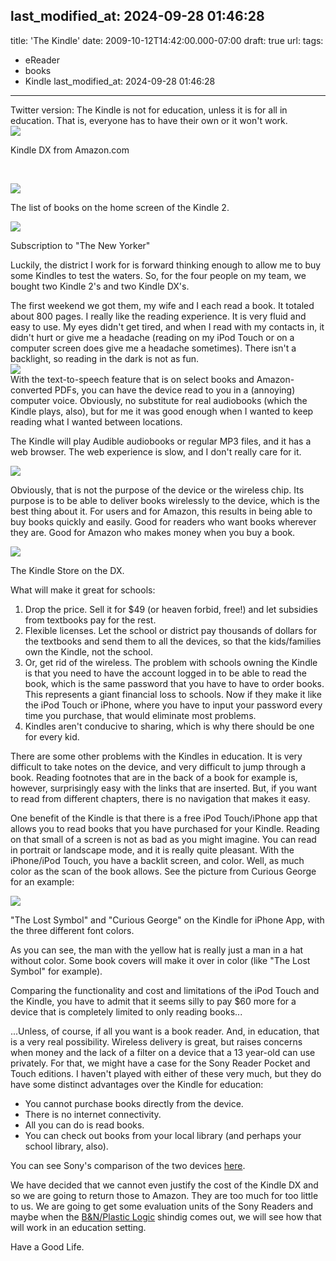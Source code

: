 last_modified_at: 2024-09-28 01:46:28
---
title: 'The Kindle'
date: 2009-10-12T14:42:00.000-07:00
draft: true
url: 
tags: 
- eReader
- books
- Kindle
last_modified_at: 2024-09-28 01:46:28
---

  

[](http://1.bp.blogspot.com/_wrorMsBZYW0/StP6ulm50kI/AAAAAAAABBE/yHObBBsblhg/s1600-h/Kindle.jpg)Twitter version: The Kindle is not for education, unless it is for all in education. That is, everyone has to have their own or it won't work.  
[![](http://3.bp.blogspot.com/_wrorMsBZYW0/StOzrIoZYHI/AAAAAAAABAM/zHYptVQGQWE/s400/Kindle.png)](http://3.bp.blogspot.com/_wrorMsBZYW0/StOzrIoZYHI/AAAAAAAABAM/zHYptVQGQWE/s1600-h/Kindle.png)

Kindle DX from Amazon.com

  

[  
](http://1.bp.blogspot.com/_wrorMsBZYW0/StOxzFq_FYI/AAAAAAAABAE/pM2Trfd4T7I/s1600-h/screen_shot-10733.gif)

[![](http://2.bp.blogspot.com/_wrorMsBZYW0/StOxyqKSN7I/AAAAAAAAA_8/5kM1xMqivQU/s400/screen_shot-50408.gif)](http://2.bp.blogspot.com/_wrorMsBZYW0/StOxyqKSN7I/AAAAAAAAA_8/5kM1xMqivQU/s1600-h/screen_shot-50408.gif)

The list of books on the home screen of the Kindle 2.

[![](http://4.bp.blogspot.com/_wrorMsBZYW0/StOxyXXRH_I/AAAAAAAAA_0/31rLFI-ZxxU/s400/screen_shot-50407.gif)](http://4.bp.blogspot.com/_wrorMsBZYW0/StOxyXXRH_I/AAAAAAAAA_0/31rLFI-ZxxU/s1600-h/screen_shot-50407.gif)

Subscription to "The New Yorker"

Luckily, the district I work for is forward thinking enough to allow me to buy some Kindles to test the waters. So, for the four people on my team, we bought two Kindle 2's and two Kindle DX's.  
  
The first weekend we got them, my wife and I each read a book. It totaled about 800 pages. I really like the reading experience. It is very fluid and easy to use. My eyes didn't get tired, and when I read with my contacts in, it didn't hurt or give me a headache (reading on my iPod Touch or on a computer screen does give me a headache sometimes). There isn't a backlight, so reading in the dark is not as fun.  
[![](http://1.bp.blogspot.com/_wrorMsBZYW0/StPlNEiXJbI/AAAAAAAABAk/UbZxGNNsV9Y/s400/screen_shot-11373.gif)](http://1.bp.blogspot.com/_wrorMsBZYW0/StPlNEiXJbI/AAAAAAAABAk/UbZxGNNsV9Y/s1600-h/screen_shot-11373.gif)  
With the text-to-speech feature that is on select books and Amazon-converted PDFs, you can have the device read to you in a (annoying) computer voice. Obviously, no substitute for real audiobooks (which the Kindle plays, also), but for me it was good enough when I wanted to keep reading what I wanted between locations.

  

The Kindle will play Audible audiobooks or regular MP3 files, and it has a web browser. The web experience is slow, and I don't really care for it.

  

[![](http://1.bp.blogspot.com/_wrorMsBZYW0/StPlMqPx7wI/AAAAAAAABAc/l4YihG7TE1E/s400/screen_shot-11372.gif)](http://1.bp.blogspot.com/_wrorMsBZYW0/StPlMqPx7wI/AAAAAAAABAc/l4YihG7TE1E/s1600-h/screen_shot-11372.gif)

Obviously, that is not the purpose of the device or the wireless chip. Its purpose is to be able to deliver books wirelessly to the device, which is the best thing about it. For users and for Amazon, this results in being able to buy books quickly and easily. Good for readers who want books wherever they are. Good for Amazon who makes money when you buy a book.

  

[![](http://1.bp.blogspot.com/_wrorMsBZYW0/StOxzFq_FYI/AAAAAAAABAE/pM2Trfd4T7I/s400/screen_shot-10733.gif)](http://1.bp.blogspot.com/_wrorMsBZYW0/StOxzFq_FYI/AAAAAAAABAE/pM2Trfd4T7I/s1600-h/screen_shot-10733.gif)

The Kindle Store on the DX.

[](http://1.bp.blogspot.com/_wrorMsBZYW0/StPlMqPx7wI/AAAAAAAABAc/l4YihG7TE1E/s1600-h/screen_shot-11372.gif)

  

What will make it great for schools:

1.  Drop the price. Sell it for $49 (or heaven forbid, free!) and let subsidies from textbooks pay for the rest.
2.  Flexible licenses. Let the school or district pay thousands of dollars for the textbooks and send them to all the devices, so that the kids/families own the Kindle, not the school.
3.  Or, get rid of the wireless. The problem with schools owning the Kindle is that you need to have the account logged in to be able to read the book, which is the same password that you have to have to order books. This represents a giant financial loss to schools. Now if they make it like the iPod Touch or iPhone, where you have to input your password every time you purchase, that would eliminate most problems.
4.  Kindles aren't conducive to sharing, which is why there should be one for every kid.

There are some other problems with the Kindles in education. It is very difficult to take notes on the device, and very difficult to jump through a book. Reading footnotes that are in the back of a book for example is, however, surprisingly easy with the links that are inserted. But, if you want to read from different chapters, there is no navigation that makes it easy.

  

One benefit of the Kindle is that there is a free iPod Touch/iPhone app that allows you to read books that you have purchased for your Kindle. Reading on that small of a screen is not as bad as you might imagine. You can read in portrait or landscape mode, and it is really quite pleasant. With the iPhone/iPod Touch, you have a backlit screen, and color. Well, as much color as the scan of the book allows. See the picture from Curious George for an example:

  

![](http://1.bp.blogspot.com/_wrorMsBZYW0/StP6ulm50kI/AAAAAAAABBE/yHObBBsblhg/s400/Kindle.jpg)

  
"The Lost Symbol" and "Curious George" on the Kindle for iPhone App, with the three different font colors.

  

As you can see, the man with the yellow hat is really just a man in a hat without color. Some book covers will make it over in color (like "The Lost Symbol" for example).

  

Comparing the functionality and cost and limitations of the iPod Touch and the Kindle, you have to admit that it seems silly to pay $60 more for a device that is completely limited to only reading books...

  

...Unless, of course, if all you want is a book reader. And, in education, that is a very real possibility. Wireless delivery is great, but raises concerns when money and the lack of a filter on a device that a 13 year-old can use privately. For that, we might have a case for the Sony Reader Pocket and Touch editions. I haven't played with either of these very much, but they do have some distinct advantages over the Kindle for education:

*   You cannot purchase books directly from the device.
*   There is no internet connectivity.
*   All you can do is read books.
*   You can check out books from your local library (and perhaps your school library, also).

You can see Sony's comparison of the two devices [here](http://www.sonystyle.com/webapp/wcs/stores/servlet/ContentDisplayView?hideHeaderFooter=false&storeId=10151&catalogId=10551&langId=-1&cmsId=reader_kindle_comparison).

  

We have decided that we cannot even justify the cost of the Kindle DX and so we are going to return those to Amazon. They are too much for too little to us. We are going to get some evaluation units of the Sony Readers and maybe when the [B&N/Plastic Logic](http://www.engadget.com/2009/10/09/barnes-and-noble-confirms-color-plastic-logic-e-book-reader-fo/) shindig comes out, we will see how that will work in an education setting.

  

Have a Good Life.